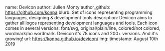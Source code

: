 name: Devicon
author: Julien Monty
author_github: https://github.com/konpa
blurb: Set of icons representing programming languages, designing & development tools
description: Devicon aims to gather all logos representing development languages and tools. Each icon comes in several versions: font/svg, original/plain/line, colored/not colored, wordmark/no wordmark. Devicon it's 78 icons and 200+ versions. And it's growing!
url: https://konpa.github.io/devicon/
img:
timestamp: August 10th 2019